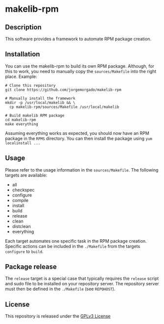 # makelib-rpm

## Description

This software provides a framework to automate RPM package creation.

## Installation

You can use the makelib-rpm to build its own RPM package. Although, for this
to work, you need to manually copy the `sources/Makefile` into the right place.
Example:

```
# Clone this repository
git clone https://github.com/jorgemorgado/makelib-rpm

# Manually install the framework
mkdir -p /usr/local/makelib && \
  cp makelib-rpm/sources/Makefile /usr/local/makelib

# Build makelib RPM package
cd makelib-rpm
make everything
```

Assuming everything works as expected, you should now have an RPM package
in the `RPMS` directory. You can then install the package using
`yum localinstall ...`

## Usage

Please refer to the usage information in the `sources/Makefile`. The following
targets are available:

* all
* checkspec
* configure
* compile
* install
* build
* release
* clean
* distclean
* everything

Each target automates one specific task in the RPM package creation. Specific
actions can be included in the `./Makefile` from the targets `configure` to
`build`.

## Package release

The `release` target is a special case that typically requires the `release`
script and sudo file to be installed on your repository server. The repository
server must then be defined in the `./Makefile` (see `REPOHOST`).

## License

This repository is released under the [GPLv3 License](https://www.gnu.org/licenses/gpl-3.0.en.html)
